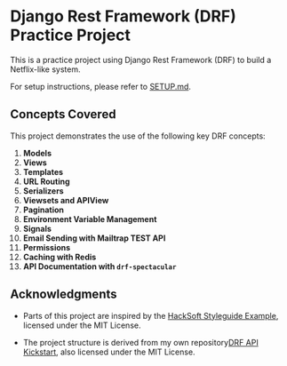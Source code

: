 # Django Rest Framework (DRF) Practice Project

This is a practice project using Django Rest Framework (DRF) to build a Netflix-like system.

For setup instructions, please refer to [SETUP.md](SETUP.md).

## Concepts Covered

This project demonstrates the use of the following key DRF concepts:

1. **Models**
2. **Views**
3. **Templates**
4. **URL Routing**
5. **Serializers**
6. **Viewsets and APIView**
7. **Pagination**
8. **Environment Variable Management**
9. **Signals**
10. **Email Sending with Mailtrap TEST API**
11. **Permissions**
12. **Caching with Redis**
13. **API Documentation with `drf-spectacular`**

## Acknowledgments

- Parts of this project are inspired by the [HackSoft Styleguide Example](https://github.com/HackSoftware/Django-Styleguide-Example), licensed under the MIT License.

- The project structure is derived from my own repository[DRF API Kickstart](https://github.com/AryaAppaji/drf-api-kickstart), also licensed under the MIT License.
